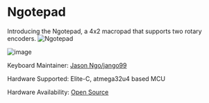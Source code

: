 # Ngotepad
Introducing the Ngotepad, a 4x2 macropad that supports two rotary encoders.
![Ngotepad](https://i.imgur.com/4iu1xp2.jpg)

![image](https://i.imgur.com/e06KURg.jpg)



Keyboard Maintainer: [Jason Ngo/jango99](https://github.com/jango99)

Hardware Supported: Elite-C, atmega32u4 based MCU

Hardware Availability: [Open Source](https://github.com/jango99/Ngotepad/tree/master/Gerbers)
